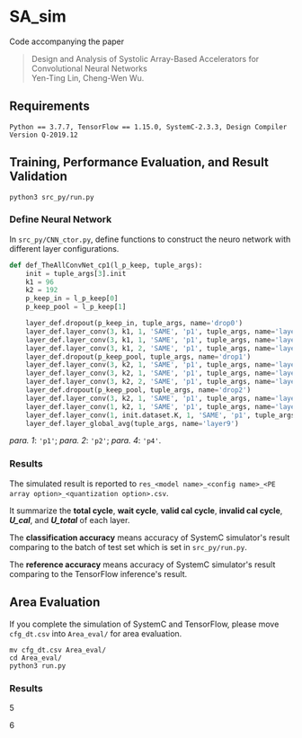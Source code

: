 # SA_sim
Code accompanying the paper
> Design and Analysis of Systolic Array-Based Accelerators for Convolutional Neural Networks \
> Yen-Ting Lin, Cheng-Wen Wu.

## Requirements
```
Python == 3.7.7, TensorFlow == 1.15.0, SystemC-2.3.3, Design Compiler Version Q-2019.12
```

## Training, Performance Evaluation, and Result Validation
```
python3 src_py/run.py
```

### Define Neural Network
In `src_py/CNN_ctor.py`, define functions to construct the neuro network with different layer configurations.
```py
def def_TheAllConvNet_cp1(l_p_keep, tuple_args):
	init = tuple_args[3].init
	k1 = 96
	k2 = 192
	p_keep_in = l_p_keep[0]
	p_keep_pool = l_p_keep[1]

	layer_def.dropout(p_keep_in, tuple_args, name='drop0')
	layer_def.layer_conv(3, k1, 1, 'SAME', 'p1', tuple_args, name='layerC0')
	layer_def.layer_conv(3, k1, 1, 'SAME', 'p1', tuple_args, name='layerC1')
	layer_def.layer_conv(3, k1, 2, 'SAME', 'p1', tuple_args, name='layerP2')
	layer_def.dropout(p_keep_pool, tuple_args, name='drop1')
	layer_def.layer_conv(3, k2, 1, 'SAME', 'p1', tuple_args, name='layerC3')
	layer_def.layer_conv(3, k2, 1, 'SAME', 'p1', tuple_args, name='layerC4')
	layer_def.layer_conv(3, k2, 2, 'SAME', 'p1', tuple_args, name='layerP5')
	layer_def.dropout(p_keep_pool, tuple_args, name='drop2')
	layer_def.layer_conv(3, k2, 1, 'SAME', 'p1', tuple_args, name='layerC6')
	layer_def.layer_conv(1, k2, 1, 'SAME', 'p1', tuple_args, name='layerC7')
	layer_def.layer_conv(1, init.dataset.K, 1, 'SAME', 'p1', tuple_args, name='layerC8')
	layer_def.layer_global_avg(tuple_args, name='layer9')
```
_para. 1_: `'p1'`;
_para. 2_: `'p2'`;
_para. 4_: `'p4'`.

### Results
The simulated result is reported to `res_<model name>_<config name>_<PE array option>_<quantization option>.csv`.

It summarize the **total cycle**, **wait cycle**, **valid cal cycle**, **invalid cal cycle**, **_U_cal_**, and **_U_total_** of each layer.

The **classification accuracy** means accuracy of SystemC simulator's result comparing to the batch of test set which is set in `src_py/run.py`.

The **reference accuracy** means accuracy of SystemC simulator's result comparing to the TensorFlow inference's result.

## Area Evaluation
If you complete the simulation of SystemC and TensorFlow, please move `cfg_dt.csv` into `Area_eval/` for area evaluation.
```
mv cfg_dt.csv Area_eval/
cd Area_eval/
python3 run.py
```

### Results
5

6
